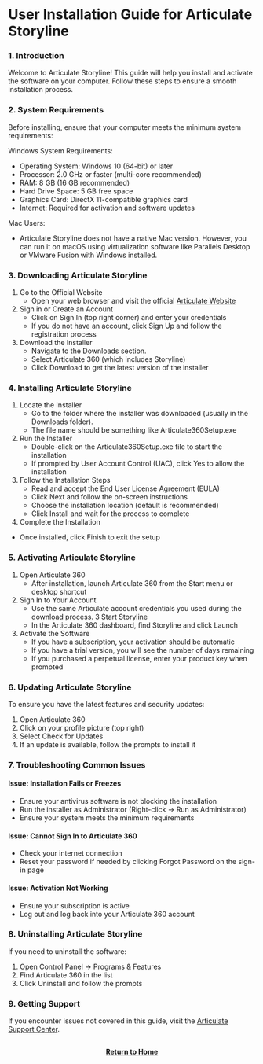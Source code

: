 # User Installation Guide for Articulate Storyline

<h3>1. Introduction</h3>

Welcome to Articulate Storyline! This guide will help you install and activate the software on your computer. Follow these steps to ensure a smooth installation process.

<h3>2. System Requirements</h3>

Before installing, ensure that your computer meets the minimum system requirements:

Windows System Requirements:
- Operating System: Windows 10 (64-bit) or later
- Processor: 2.0 GHz or faster (multi-core recommended)
- RAM: 8 GB (16 GB recommended)
- Hard Drive Space: 5 GB free space
- Graphics Card: DirectX 11-compatible graphics card
- Internet: Required for activation and software updates

Mac Users:
- Articulate Storyline does not have a native Mac version. However, you can run it on macOS using virtualization software like Parallels Desktop or VMware Fusion with Windows installed.

<h3>3. Downloading Articulate Storyline</h3>

1. Go to the Official Website
    - Open your web browser and visit the official [Articulate Website](https://articulate.com/)
2. Sign in or Create an Account
    - Click on Sign In (top right corner) and enter your credentials
    - If you do not have an account, click Sign Up and follow the registration process
3. Download the Installer
    - Navigate to the Downloads section.
    - Select Articulate 360 (which includes Storyline)
    - Click Download to get the latest version of the installer

<h3>4. Installing Articulate Storyline</h3>

1. Locate the Installer
    - Go to the folder where the installer was downloaded (usually in the Downloads folder).
    - The file name should be something like Articulate360Setup.exe
2. Run the Installer
    - Double-click on the Articulate360Setup.exe file to start the installation
    - If prompted by User Account Control (UAC), click Yes to allow the installation
3. Follow the Installation Steps
    - Read and accept the End User License Agreement (EULA)
    - Click Next and follow the on-screen instructions
    - Choose the installation location (default is recommended)
    - Click Install and wait for the process to complete
4. Complete the Installation
  - Once installed, click Finish to exit the setup

<h3>5. Activating Articulate Storyline</h3>

1. Open Articulate 360
   - After installation, launch Articulate 360 from the Start menu or desktop shortcut
2. Sign In to Your Account
   - Use the same Articulate account credentials you used during the download process.
3 Start Storyline
    - In the Articulate 360 dashboard, find Storyline and click Launch
4. Activate the Software
    - If you have a subscription, your activation should be automatic
    - If you have a trial version, you will see the number of days remaining
    - If you purchased a perpetual license, enter your product key when prompted

<h3>6. Updating Articulate Storyline</h3>

To ensure you have the latest features and security updates:
1. Open Articulate 360
2. Click on your profile picture (top right)
3. Select Check for Updates
4. If an update is available, follow the prompts to install it

<h3>7. Troubleshooting Common Issues</h3>

<h4>Issue: Installation Fails or Freezes</h4>

- Ensure your antivirus software is not blocking the installation
- Run the installer as Administrator (Right-click → Run as Administrator)
- Ensure your system meets the minimum requirements

<h4>Issue: Cannot Sign In to Articulate 360</h4>

- Check your internet connection
- Reset your password if needed by clicking Forgot Password on the sign-in page

<h4>Issue: Activation Not Working</h4>

- Ensure your subscription is active
- Log out and log back into your Articulate 360 account

<h3>8. Uninstalling Articulate Storyline</h3>

If you need to uninstall the software:

1. Open Control Panel → Programs & Features
2. Find Articulate 360 in the list
3. Click Uninstall and follow the prompts

<h3>9. Getting Support</h3>

If you encounter issues not covered in this guide, visit the [Articulate Support Center](https://articulate.com/support).

<h2></h2>
<p align="center">
  <a href="https://github.com/rlangc"><b>Return to Home</b></a>
